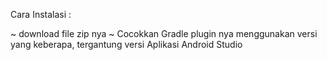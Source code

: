 Cara Instalasi :
 
~ download file zip nya
~ Cocokkan Gradle plugin nya menggunakan versi yang keberapa, 
  tergantung versi Aplikasi Android Studio
